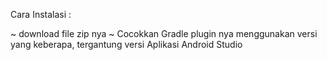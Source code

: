 Cara Instalasi :
 
~ download file zip nya
~ Cocokkan Gradle plugin nya menggunakan versi yang keberapa, 
  tergantung versi Aplikasi Android Studio
